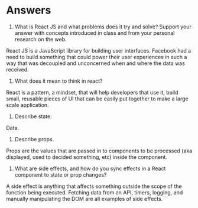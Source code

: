 # Answers

1. What is React JS and what problems does it try and solve? Support your answer with concepts introduced in class and from your personal research on the web.

React JS is a JavaScript library for building user interfaces. Facebook had a need to build something that could power their user experiences in such a way that was decoupled and unconcerned when and where the data was received.

1. What does it mean to think in react?

 React is a pattern, a mindset, that will help developers that use it, build small, reusable pieces of UI that can be easily put together to make a large scale application.

1. Describe state.

Data.

1. Describe props.

Props are the values that are passed in to components to be processed (aka displayed, used to decided something, etc) inside the component. 

1. What are side effects, and how do you sync effects in a React component to state or prop changes?

A side effect is anything that affects something outside the scope of the function being executed. Fetching data from an API, timers, logging, and manually manipulating the DOM are all examples of side effects. 


